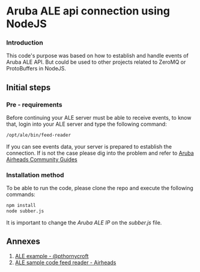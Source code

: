 # Aruba ALE api connection using NodeJS
### Introduction
 This code's purpose was based on how to establish and handle events of Aruba ALE API. But could be used to other projects related to ZeroMQ or ProtoBuffers in NodeJS.
 
## Initial steps
### Pre - requirements
 Before continuing your ALE server must be able to receive events, to know that, login into your ALE server and type the following command:
 ```bash
 /opt/ale/bin/feed-reader
 ```
 If you can see events data, your server is prepared to establish the connection. If is not the case please dig into the problem and refer to [Aruba Airheads Community Guides](http://community.arubanetworks.com)
 
 ### Installation method
 To be able to run the code, please clone the repo and execute the following commands:
  ```bash
 npm install
 node subber.js
 ```
 It is important to change the *Aruba ALE IP* on the *subber.js* file.
 
 ## Annexes
 1. [ALE example - @pthornycroft](https://github.com/pthornycroft/ALE-Demonstrator-2)
 2. [ALE sample code feed reader - Airheads](https://community.arubanetworks.com/t5/Aruba-Apps/Sample-java-code-for-ALE-feed-reader-protobuf-over-ZMQ/td-p/261481)
